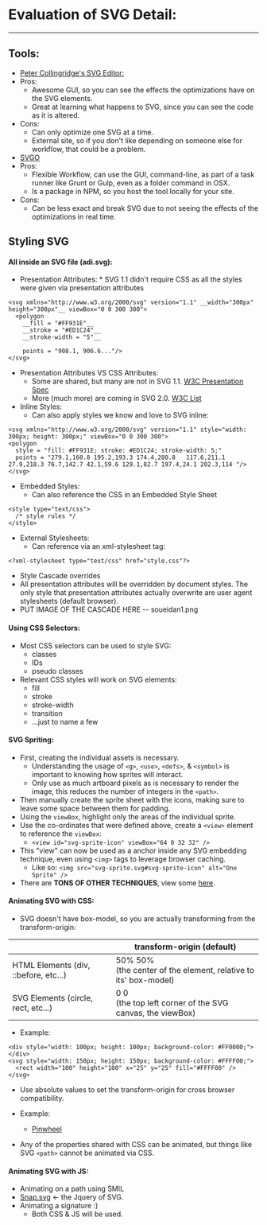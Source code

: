 # Evaluation of SVG Detail:
---

## Tools:
*  [Peter Collingridge's SVG Editor:](http://petercollingridge.appspot.com/svg-editor)
  *  Pros:
      *  Awesome GUI, so you can see the effects the optimizations have on the SVG elements.
      *  Great at learning what happens to SVG, since you can see the code as it is altered.
  *  Cons:
      *  Can only optimize one SVG at a time.
      *  External site, so if you don't like depending on someone else for workflow, that could be a problem.
*  [SVGO](https://github.com/svg/svgo)
  *  Pros:
      *  Flexible Workflow, can use the GUI, command-line, as part of a task runner like Grunt or Gulp, even as a folder command in OSX.
      *  Is a package in NPM, so you host the tool locally for your site.
  *  Cons:
      *  Can be less exact and break SVG due to not seeing the effects of the optimizations in real time.

## Styling SVG

#### All inside an SVG file (adi.svg):

  *  Presentation Attributes:
    *  SVG 1.1 didn't require CSS as all the styles were given via presentation attributes
```
<svg xmlns="http://www.w3.org/2000/svg" version="1.1" __width="300px" height="300px"__ viewBox="0 0 300 300">
  <polygon
    __fill = "#FF931E"__
    __stroke = "#ED1C24"__
    __stroke-width = "5"__

    points = "908.1, 906.6..."/>
</svg>

```

*  Presentation Attributes VS CSS Attributes:
      *  Some are shared, but many are not in SVG 1.1.  [W3C Presentation Spec](http://www.w3.org/TR/SVG/propidx.html)
      *  More (much more) are coming in SVG 2.0. [W3C List](http://www.w3.org/TR/SVG2/styling.html#SVGStylingProperties)
*  Inline Styles:
      *   Can also apply styles we know and love to SVG inline:

```
<svg xmlns="http://www.w3.org/2000/svg" version="1.1" style="width: 300px; height: 300px;" viewBox="0 0 300 300">
<polygon
  style = "fill: #FF931E; stroke: #ED1C24; stroke-width: 5;"
  points = "279.1,160.8 195.2,193.3 174.4,280.8   117.6,211.1 27.9,218.3 76.7,142.7 42.1,59.6 129.1,82.7 197.4,24.1 202.3,114 "/>
</svg>
```

*  Embedded Styles:
    *   Can also reference the CSS in an Embedded Style Sheet

```
<style type="text/css">
  /* style rules */
</style>
```

*  External Stylesheets:
    *   Can reference via an xml-stylesheet tag:

```
<?xml-stylesheet type="text/css" href="style.css"?>
```

*  Style Cascade overrides
  *   All presentation attributes will be overridden by document styles. The only style that presentation attributes actually overwrite are user agent stylesheets (default browser).
  *  PUT IMAGE OF THE CASCADE HERE -- soueidan1.png


#### Using CSS Selectors:

*  Most CSS selectors can be used to style SVG:
    *  classes
    *  IDs
    *  pseudo classes
*  Relevant CSS styles will work on SVG elements:
    *  fill
    *  stroke
    *  stroke-width
    *  transition
    *  ...just to name a few

#### SVG Spriting:

*  First, creating the individual assets is necessary.
    *  Understanding the usage of ``<g>``, ``<use>``, ``<defs>``, &amp; ``<symbol>`` is important to knowing how sprites will interact.
    *  Only use as much artboard pixels as is necessary to render the image, this reduces the number of integers in the ``<path>``.
*  Then manually create the sprite sheet with the icons, making sure to leave some space between them for padding.
*  Using the ``viewBox``, highlight only the areas of the individual sprite.
*  Use the co-ordinates that were defined above, create a ``<view>`` element to reference the ``viewBox``:
    *  ``<view id="svg-sprite-icon" viewBox="64 0 32 32" />``
*  This "view" can now be used as a anchor inside any SVG embedding technique, even using ``<img>`` tags to leverage browser caching.
    *  Like so: ``<img src="svg-sprite.svg#svg-sprite-icon" alt="One Sprite" />``
*  There are **TONS OF OTHER TECHNIQUES**, view some [here](http://24ways.org/2014/an-overview-of-svg-sprite-creation-techniques/).

#### Animating SVG with CSS:

*  SVG doesn't have box-model, so you are actually transforming from the transform-origin:

| &nbsp; | transform-origin (default) |
| --- | --- |
| HTML Elements (div, ::before, etc...) | 50% 50% <br> (the center of the element, relative to its' box-model) |
| SVG Elements (circle, rect, etc...) | 0 0 <br> (the top left corner of the SVG canvas, the viewBox) |

*  Example:

```
<div style="width: 100px; height: 100px; background-color: #FF0000;"></div>
<svg style="width: 150px; height: 150px; background-color: #FFFF00;">
  <rect width="100" height="100" x="25" y="25" fill="#FFFF00" />
</svg>
```

*  Use absolute values to set the transform-origin for cross browser compatibility.
*  Example:
    *  [Pinwheel](http://codepen.io/SaraSoueidan/pen/d0f94390e6c9af38fa562974399b6222)

*  Any of the properties shared with CSS can be animated, but things like SVG ``<path>`` cannot be animated via CSS.


#### Animating SVG with JS:

*  Animating on a path using SMIL
*  [Snap.svg](http://www.snapsvg.io) <- the Jquery of SVG.
*  Animating a signature :)
    *  Both CSS &amp; JS will be used.
